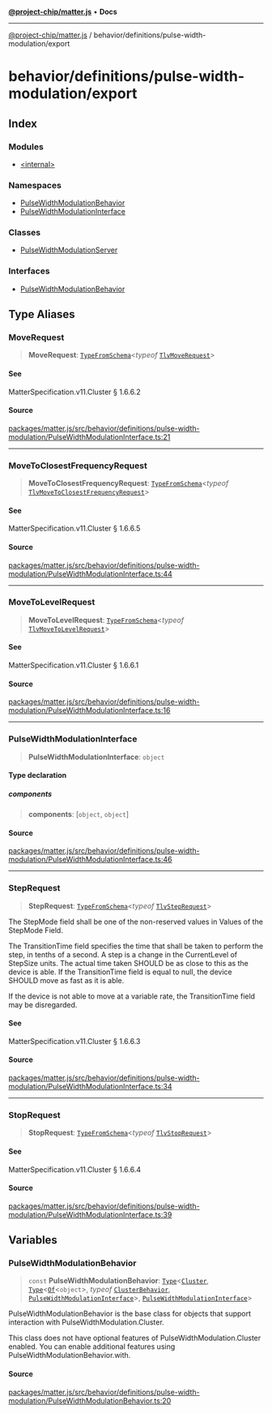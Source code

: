[**@project-chip/matter.js**](../../../../README.md) • **Docs**

***

[@project-chip/matter.js](../../../../modules.md) / behavior/definitions/pulse-width-modulation/export

# behavior/definitions/pulse-width-modulation/export

## Index

### Modules

- [\<internal\>](-internal-/README.md)

### Namespaces

- [PulseWidthModulationBehavior](namespaces/PulseWidthModulationBehavior/README.md)
- [PulseWidthModulationInterface](namespaces/PulseWidthModulationInterface/README.md)

### Classes

- [PulseWidthModulationServer](classes/PulseWidthModulationServer.md)

### Interfaces

- [PulseWidthModulationBehavior](interfaces/PulseWidthModulationBehavior.md)

## Type Aliases

### MoveRequest

> **MoveRequest**: [`TypeFromSchema`](../../../../tlv/export/README.md#typefromschemas)\<*typeof* [`TlvMoveRequest`](../../../../cluster/export/namespaces/PulseWidthModulation/README.md#tlvmoverequest)\>

#### See

MatterSpecification.v11.Cluster § 1.6.6.2

#### Source

[packages/matter.js/src/behavior/definitions/pulse-width-modulation/PulseWidthModulationInterface.ts:21](https://github.com/project-chip/matter.js/blob/7a8cbb56b87d4ccf34bec5a9a95ab40a1711324f/packages/matter.js/src/behavior/definitions/pulse-width-modulation/PulseWidthModulationInterface.ts#L21)

***

### MoveToClosestFrequencyRequest

> **MoveToClosestFrequencyRequest**: [`TypeFromSchema`](../../../../tlv/export/README.md#typefromschemas)\<*typeof* [`TlvMoveToClosestFrequencyRequest`](../../../../cluster/export/namespaces/PulseWidthModulation/README.md#tlvmovetoclosestfrequencyrequest)\>

#### See

MatterSpecification.v11.Cluster § 1.6.6.5

#### Source

[packages/matter.js/src/behavior/definitions/pulse-width-modulation/PulseWidthModulationInterface.ts:44](https://github.com/project-chip/matter.js/blob/7a8cbb56b87d4ccf34bec5a9a95ab40a1711324f/packages/matter.js/src/behavior/definitions/pulse-width-modulation/PulseWidthModulationInterface.ts#L44)

***

### MoveToLevelRequest

> **MoveToLevelRequest**: [`TypeFromSchema`](../../../../tlv/export/README.md#typefromschemas)\<*typeof* [`TlvMoveToLevelRequest`](../../../../cluster/export/namespaces/PulseWidthModulation/README.md#tlvmovetolevelrequest)\>

#### See

MatterSpecification.v11.Cluster § 1.6.6.1

#### Source

[packages/matter.js/src/behavior/definitions/pulse-width-modulation/PulseWidthModulationInterface.ts:16](https://github.com/project-chip/matter.js/blob/7a8cbb56b87d4ccf34bec5a9a95ab40a1711324f/packages/matter.js/src/behavior/definitions/pulse-width-modulation/PulseWidthModulationInterface.ts#L16)

***

### PulseWidthModulationInterface

> **PulseWidthModulationInterface**: `object`

#### Type declaration

##### components

> **components**: [`object`, `object`]

#### Source

[packages/matter.js/src/behavior/definitions/pulse-width-modulation/PulseWidthModulationInterface.ts:46](https://github.com/project-chip/matter.js/blob/7a8cbb56b87d4ccf34bec5a9a95ab40a1711324f/packages/matter.js/src/behavior/definitions/pulse-width-modulation/PulseWidthModulationInterface.ts#L46)

***

### StepRequest

> **StepRequest**: [`TypeFromSchema`](../../../../tlv/export/README.md#typefromschemas)\<*typeof* [`TlvStepRequest`](../../../../cluster/export/namespaces/PulseWidthModulation/README.md#tlvsteprequest)\>

The StepMode field shall be one of the non-reserved values in Values of the StepMode Field.

The TransitionTime field specifies the time that shall be taken to perform the step, in tenths of a second. A step
is a change in the CurrentLevel of StepSize units. The actual time taken SHOULD be as close to this as the device is
able. If the TransitionTime field is equal to null, the device SHOULD move as fast as it is able.

If the device is not able to move at a variable rate, the TransitionTime field may be disregarded.

#### See

MatterSpecification.v11.Cluster § 1.6.6.3

#### Source

[packages/matter.js/src/behavior/definitions/pulse-width-modulation/PulseWidthModulationInterface.ts:34](https://github.com/project-chip/matter.js/blob/7a8cbb56b87d4ccf34bec5a9a95ab40a1711324f/packages/matter.js/src/behavior/definitions/pulse-width-modulation/PulseWidthModulationInterface.ts#L34)

***

### StopRequest

> **StopRequest**: [`TypeFromSchema`](../../../../tlv/export/README.md#typefromschemas)\<*typeof* [`TlvStopRequest`](../../../../cluster/export/namespaces/PulseWidthModulation/README.md#tlvstoprequest)\>

#### See

MatterSpecification.v11.Cluster § 1.6.6.4

#### Source

[packages/matter.js/src/behavior/definitions/pulse-width-modulation/PulseWidthModulationInterface.ts:39](https://github.com/project-chip/matter.js/blob/7a8cbb56b87d4ccf34bec5a9a95ab40a1711324f/packages/matter.js/src/behavior/definitions/pulse-width-modulation/PulseWidthModulationInterface.ts#L39)

## Variables

### PulseWidthModulationBehavior

> `const` **PulseWidthModulationBehavior**: [`Type`](../../../cluster/export/namespaces/ClusterBehavior/interfaces/Type.md)\<[`Cluster`](../../../../cluster/export/namespaces/PulseWidthModulation/interfaces/Cluster.md), [`Type`](../../../cluster/export/namespaces/ClusterBehavior/interfaces/Type.md)\<[`Of`](../../../../cluster/export/namespaces/ClusterType/interfaces/Of.md)\<`object`\>, *typeof* [`ClusterBehavior`](../../../cluster/export/namespaces/ClusterBehavior/README.md), [`PulseWidthModulationInterface`](README.md#pulsewidthmodulationinterface)\>, [`PulseWidthModulationInterface`](README.md#pulsewidthmodulationinterface)\>

PulseWidthModulationBehavior is the base class for objects that support interaction with PulseWidthModulation.Cluster.

This class does not have optional features of PulseWidthModulation.Cluster enabled. You can enable additional
features using PulseWidthModulationBehavior.with.

#### Source

[packages/matter.js/src/behavior/definitions/pulse-width-modulation/PulseWidthModulationBehavior.ts:20](https://github.com/project-chip/matter.js/blob/7a8cbb56b87d4ccf34bec5a9a95ab40a1711324f/packages/matter.js/src/behavior/definitions/pulse-width-modulation/PulseWidthModulationBehavior.ts#L20)
